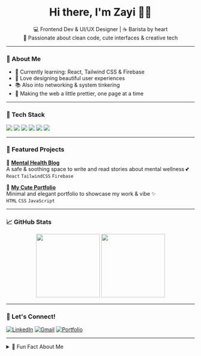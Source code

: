 <h1 align="center">Hi there, I'm Zayi 🌷✨</h1>
<p align="center">
  💻 Frontend Dev & UI/UX Designer | ☕ Barista by heart <br>
  🎨 Passionate about clean code, cute interfaces & creative tech
</p>

---

### 🌼 About Me
- 🧁 Currently learning: React, Tailwind CSS & Firebase  
- 🌈 Love designing beautiful user experiences  
- 📚 Also into networking & system tinkering  
- 🎀 Making the web a little prettier, one page at a time  

---

### 💖 Tech Stack
<p align="left">
  <img src="https://img.shields.io/badge/HTML-FADADD?style=for-the-badge&logo=html5&logoColor=white" />
  <img src="https://img.shields.io/badge/CSS-FBCEDB?style=for-the-badge&logo=css3&logoColor=white" />
  <img src="https://img.shields.io/badge/JavaScript-FDE2E4?style=for-the-badge&logo=javascript&logoColor=black" />
  <img src="https://img.shields.io/badge/React-FFE3E3?style=for-the-badge&logo=react&logoColor=61DAFB" />
  <img src="https://img.shields.io/badge/Tailwind-FFCDE2?style=for-the-badge&logo=tailwindcss&logoColor=38B2AC" />
  <img src="https://img.shields.io/badge/Figma-FACBEA?style=for-the-badge&logo=figma&logoColor=white" />
</p>

---

### 📌 Featured Projects

🌸 **[Mental Health Blog](https://github.com/yourusername/mental-health-blog)**  
A safe & soothing space to write and read stories about mental wellness 💕  
`React` `TailwindCSS` `Firebase`

🌼 **[My Cute Portfolio](https://yourportfolio.com)**  
Minimal and elegant portfolio to showcase my work & vibe ✨  
`HTML` `CSS` `JavaScript`

---

### 📈 GitHub Stats
<div align="center">
  <img src="https://github-readme-stats.vercel.app/api?username=yourusername&show_icons=true&theme=tokyonight&icon_color=ffb6c1&title_color=ffb6c1" height="170" />
  <img src="https://github-readme-stats.vercel.app/api/top-langs/?username=yourusername&layout=compact&theme=tokyonight&title_color=ffb6c1" height="170" />
</div>

---

### 💌 Let's Connect!
[![LinkedIn](https://img.shields.io/badge/LinkedIn-%23f4c2c2?style=for-the-badge&logo=linkedin&logoColor=white)](https://linkedin.com/in/zaibleh)
[![Gmail](https://img.shields.io/badge/Gmail-ffd6e8?style=for-the-badge&logo=gmail&logoColor=white)](mailto:ojozairaelizabeth@gmail.com)
[![Portfolio](https://img.shields.io/badge/Portfolio-ffe4ec?style=for-the-badge&logo=vercel&logoColor=white)](https://yourportfolio.com)

---

<details>
  <summary>🧁 Fun Fact About Me</summary>
  I love pink code themes, iced coffee, and aesthetic Notion setups 💗
</details>
